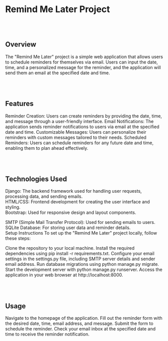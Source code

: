 <h1>Remind Me Later Project</h1> 
<br><br> 

<h2>Overview</h2>
The "Remind Me Later" project is a simple web application that allows users to schedule reminders for themselves via email. Users can input the date, time, and a personalized message for the reminder, and the application will send them an email at the specified date and time.  

<br><br>

<h2>Features</h2> 

Reminder Creation: Users can create reminders by providing the date, time, and message through a user-friendly interface.
Email Notifications: The application sends reminder notifications to users via email at the specified date and time.
Customizable Messages: Users can personalize their reminders with custom messages tailored to their needs.
Scheduled Reminders: Users can schedule reminders for any future date and time, enabling them to plan ahead effectively. 

<br><br> 

<h2>Technologies Used</h2> 
 
Django: The backend framework used for handling user requests, processing data, and sending emails.
<br>
HTML/CSS: Frontend development for creating the user interface and styling.
<br>
Bootstrap: Used for responsive design and layout components.
<br>

SMTP (Simple Mail Transfer Protocol): Used for sending emails to users.
<br>
SQLite Database: For storing user data and reminder details.
<br>
Setup Instructions
To set up the "Remind Me Later" project locally, follow these steps:

Clone the repository to your local machine.
Install the required dependencies using pip install -r requirements.txt.
Configure your email settings in the settings.py file, including SMTP server details and sender email address.
Run database migrations using python manage.py migrate.
Start the development server with python manage.py runserver.
Access the application in your web browser at http://localhost:8000.  

<br> <br>   

<h2>Usage</h2>  

Navigate to the homepage of the application.
Fill out the reminder form with the desired date, time, email address, and message.
Submit the form to schedule the reminder.
Check your email inbox at the specified date and time to receive the reminder notification.
